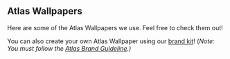 ## Atlas Wallpapers

Here are some of the Atlas Wallpapers we use. Feel free to check them out!

You can also create your own Atlas Wallpaper using our [brand kit](https://cdn.jsdelivr.net/gh/Atlas-OS/Atlas@main/img/brand-kit.zip)! (_Note: You must follow the [Atlas Brand Guideline](https://cdn.jsdelivr.net/gh/Atlas-OS/Atlas@main/img/Atlas%20-%20Brand%20Guidelines.pdf).)_
